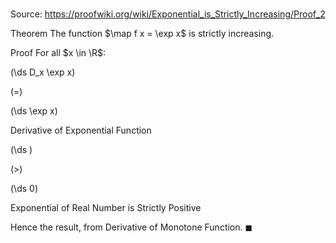 # 

Source: https://proofwiki.org/wiki/Exponential_is_Strictly_Increasing/Proof_2

Theorem
The function $\map f x = \exp x$ is strictly increasing.


Proof
For all $x \in \R$:














\(\ds D_x \exp x\)

\(=\)







\(\ds \exp x\)





Derivative of Exponential Function














\(\ds \)

\(>\)







\(\ds 0\)





Exponential of Real Number is Strictly Positive




Hence the result, from Derivative of Monotone Function.
$\blacksquare$





